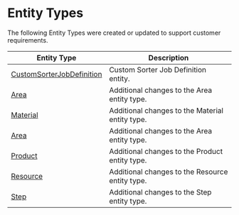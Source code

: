 # Entity Types

The following Entity Types were created or updated to support customer requirements.

| Entity Type                     | Description       |
| ------                    | ------            |
| [CustomSorterJobDefinition](/cmf.custom.help/techspec>artifacts>entitytypes>custom_sorter_job_definition) | Custom Sorter Job Definition entity. |
| [Area](/cmf.custom.help/techspec>artifacts>entitytypes>et_area) | Additional changes to the Area entity type. |
| [Material](/cmf.custom.help/techspec>artifacts>entitytypes>et_material) | Additional changes to the Material entity type. |
| [Area](/cmf.custom.help/techspec>artifacts>entitytypes>et_parameter) | Additional changes to the Area entity type. |
| [Product](/cmf.custom.help/techspec>artifacts>entitytypes>et_product) | Additional changes to the Product entity type. |
| [Resource](/cmf.custom.help/techspec>artifacts>entitytypes>et_resource) | Additional changes to the Resource entity type. |
| [Step](/cmf.custom.help/techspec>artifacts>entitytypes>et_step) | Additional changes to the Step entity type. |


